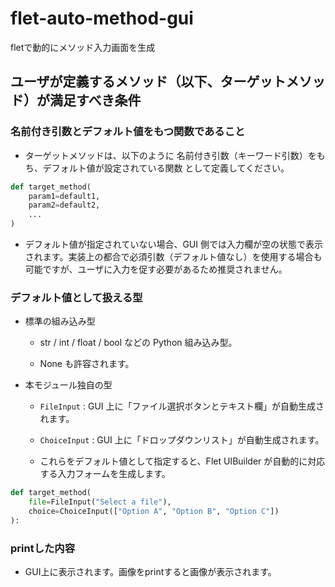 # flet-auto-method-gui

fletで動的にメソッド入力画面を生成

## ユーザが定義するメソッド（以下、ターゲットメソッド）が満足すべき条件

### 名前付き引数とデフォルト値をもつ関数であること

- ターゲットメソッドは、以下のように 名前付き引数（キーワード引数）をもち、デフォルト値が設定されている関数 として定義してください。

```python
def target_method(
    param1=default1,
    param2=default2,
    ...
)
```

- デフォルト値が指定されていない場合、GUI 側では入力欄が空の状態で表示されます。実装上の都合で必須引数（デフォルト値なし）を使用する場合も可能ですが、ユーザに入力を促す必要があるため推奨されません。

### デフォルト値として扱える型
   
- 標準の組み込み型
  
  - str / int / float / bool などの Python 組み込み型。
   
  - None も許容されます。

- 本モジュール独自の型

  - `FileInput` : GUI 上に「ファイル選択ボタンとテキスト欄」が自動生成されます。
  - `ChoiceInput` : GUI 上に「ドロップダウンリスト」が自動生成されます。

  - これらをデフォルト値として指定すると、Flet UIBuilder が自動的に対応する入力フォームを生成します。

```python
def target_method(
    file=FileInput("Select a file"),
    choice=ChoiceInput(["Option A", "Option B", "Option C"])
):
```

### printした内容

- GUI上に表示されます。画像をprintすると画像が表示されます。

